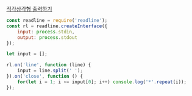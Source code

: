 [직각삼각형 출력하기](https://school.programmers.co.kr/learn/courses/30/lessons/120823)

```js
const readline = require('readline');
const rl = readline.createInterface({
    input: process.stdin,
    output: process.stdout
});

let input = [];

rl.on('line', function (line) {
    input = line.split(' ');
}).on('close', function () {
    for(let i = 1; i <= input[0]; i++) console.log('*'.repeat(i));
});
```